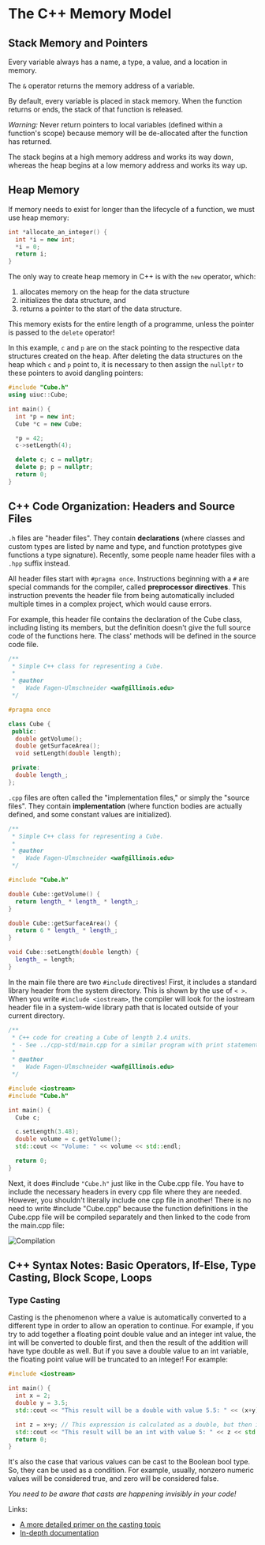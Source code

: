 # The C++ Memory Model

## Stack Memory and Pointers

Every variable always has a name, a type, a value, and a location in memory.

The `&` operator returns the memory address of a variable.

By default, every variable is placed in stack memory. When the function returns or ends, the stack of that function is released.

*Warning:* Never return pointers to local variables (defined within a function's scope) because memory will be de-allocated after the function has returned.

The stack begins at a high memory address and works its way down, whereas the heap begins at a low memory address and works its way up.

## Heap Memory

If memory needs to exist for longer than the lifecycle of a function, we must use heap memory:

```c++
int *allocate_an_integer() {
  int *i = new int;
  *i = 0;
  return i;
}
```

The only way to create heap memory in C++ is with the `new` operator, which:

1. allocates memory on the heap for the data structure
2. initializes the data structure, and
3. returns a pointer to the start of the data structure.

This memory exists for the entire length of a programme, unless the pointer is passed to the `delete` operator!

In this example, `c` and `p` are on the stack pointing to the respective data structures created on the heap. After deleting the data structures on the heap which `c` and `p` point to, it is necessary to then assign the `nullptr` to these pointers to avoid dangling pointers:

```c++
#include "Cube.h"
using uiuc::Cube;

int main() {
  int *p = new int;
  Cube *c = new Cube;

  *p = 42;
  c->setLength(4);

  delete c; c = nullptr;
  delete p; p = nullptr;
  return 0;
}
```

## C++ Code Organization: Headers and Source Files

`.h` files are "header files". They contain **declarations** (where classes and custom types are listed by name and type, and function prototypes give functions a type signature). Recently, some people name header files with a `.hpp` suffix instead.

All header files start with `#pragma once`. Instructions beginning with a `#` are special commands for the compiler, called **preprocessor directives**. This instruction prevents the header file from being automatically included multiple times in a complex project, which would cause errors.

For example, this header file contains the declaration of the Cube class, including listing its members, but the definition doesn't give the full source code of the functions here. The class' methods will be defined in the source code file.

```c++
/**
 * Simple C++ class for representing a Cube.
 *
 * @author
 *   Wade Fagen-Ulmschneider <waf@illinois.edu>
 */

#pragma once

class Cube {
 public:
  double getVolume();
  double getSurfaceArea();
  void setLength(double length);

 private:
  double length_;
};

```

`.cpp` files are often called the "implementation files," or simply the "source files". They contain **implementation** (where function bodies are actually defined, and some constant values are initialized).

```c++
/**
 * Simple C++ class for representing a Cube.
 *
 * @author
 *   Wade Fagen-Ulmschneider <waf@illinois.edu>
 */

#include "Cube.h"

double Cube::getVolume() {
  return length_ * length_ * length_;
}

double Cube::getSurfaceArea() {
  return 6 * length_ * length_;
}

void Cube::setLength(double length) {
  length_ = length;
}

```

In the main file there are two `#include` directives! First, it includes a standard library header from the system directory. This is shown by the use of `< >`. When you write `#include <iostream>`, the compiler will look for the iostream header file in a system-wide library path that is located outside of your current directory.

```c++
/**
 * C++ code for creating a Cube of length 2.4 units.
 * - See ../cpp-std/main.cpp for a similar program with print statements.
 *
 * @author
 *   Wade Fagen-Ulmschneider <waf@illinois.edu>
 */

#include <iostream>
#include "Cube.h"

int main() {
  Cube c;

  c.setLength(3.48);
  double volume = c.getVolume();
  std::cout << "Volume: " << volume << std::endl;

  return 0;
}

```

Next, it does #include `"Cube.h"` just like in the Cube.cpp file. You have to include the necessary headers in every cpp file where they are needed. However, you shouldn't literally include one cpp file in another! There is no need to write #include "Cube.cpp" because the function definitions in the Cube.cpp file will be compiled separately and then linked to the code from the main.cpp file:

![Compilation](./compilation.png)

## C++ Syntax Notes: Basic Operators, If-Else, Type Casting, Block Scope, Loops

### Type Casting

Casting is the phenomenon where a value is automatically converted to a different type in order to allow an operation to continue. For example, if you try to add together a floating point double value and an integer int value, the int will be converted to double first, and then the result of the addition will have type double as well. But if you save a double value to an int variable, the floating point value will be truncated to an integer! For example:

```c++
#include <iostream>

int main() {
  int x = 2;
  double y = 3.5;
  std::cout << "This result will be a double with value 5.5: " << (x+y) << std::endl;

  int z = x+y; // This expression is calculated as a double, but then it's cast back to int!
  std::cout << "This result will be an int with value 5: " << z << std::endl;
  return 0;
}

```

It's also the case that various values can be cast to the Boolean bool type. So, they can be used as a condition. For example, usually, nonzero numeric values will be considered true, and zero will be considered false.

*You need to be aware that casts are happening invisibly in your code!*

Links:

- [A more detailed primer on the casting topic](http://www.cplusplus.com/doc/tutorial/typecasting/)
- [In-depth documentation](https://en.cppreference.com/w/cpp/language/implicit_conversion)

